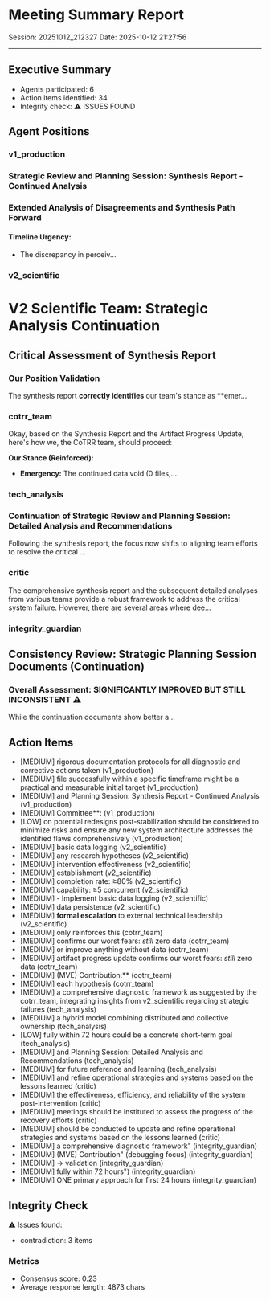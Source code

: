 # Meeting Summary Report
Session: 20251012_212327
Date: 2025-10-12 21:27:56

---


## Executive Summary

- Agents participated: 6
- Action items identified: 34
- Integrity check: ⚠️ ISSUES FOUND

## Agent Positions


### v1_production
### Strategic Review and Planning Session: Synthesis Report - Continued Analysis

### Extended Analysis of Disagreements and Synthesis Path Forward

#### Timeline Urgency:
- The discrepancy in perceiv...

### v2_scientific
# V2 Scientific Team: Strategic Analysis Continuation

## Critical Assessment of Synthesis Report

### Our Position Validation
The synthesis report **correctly identifies** our team's stance as **emer...

### cotrr_team
Okay, based on the Synthesis Report and the Artifact Progress Update, here's how we, the CoTRR team, should proceed:

**Our Stance (Reinforced):**

*   **Emergency:** The continued data void (0 files,...

### tech_analysis
### Continuation of Strategic Review and Planning Session: Detailed Analysis and Recommendations

Following the synthesis report, the focus now shifts to aligning team efforts to resolve the critical ...

### critic
The comprehensive synthesis report and the subsequent detailed analyses from various teams provide a robust framework to address the critical system failure. However, there are several areas where dee...

### integrity_guardian
## Consistency Review: Strategic Planning Session Documents (Continuation)

### Overall Assessment: **SIGNIFICANTLY IMPROVED BUT STILL INCONSISTENT** ⚠️

While the continuation documents show better a...

## Action Items

- [MEDIUM] rigorous documentation protocols for all diagnostic and corrective actions taken (v1_production)
- [MEDIUM] file successfully within a specific timeframe might be a practical and measurable initial target (v1_production)
- [MEDIUM] and Planning Session: Synthesis Report - Continued Analysis (v1_production)
- [MEDIUM] Committee**: (v1_production)
- [LOW] on potential redesigns post-stabilization should be considered to minimize risks and ensure any new system architecture addresses the identified flaws comprehensively (v1_production)
- [MEDIUM] basic data logging (v2_scientific)
- [MEDIUM] any research hypotheses (v2_scientific)
- [MEDIUM] intervention effectiveness (v2_scientific)
- [MEDIUM] establishment (v2_scientific)
- [MEDIUM] completion rate: ≥80% (v2_scientific)
- [MEDIUM] capability: ≥5 concurrent (v2_scientific)
- [MEDIUM] - Implement basic data logging (v2_scientific)
- [MEDIUM] data persistence (v2_scientific)
- [MEDIUM] **formal escalation** to external technical leadership (v2_scientific)
- [MEDIUM] only reinforces this (cotrr_team)
- [MEDIUM] confirms our worst fears: *still* zero data (cotrr_team)
- [MEDIUM] or improve anything without data (cotrr_team)
- [MEDIUM] artifact progress update confirms our worst fears: *still* zero data (cotrr_team)
- [MEDIUM] (MVE) Contribution:** (cotrr_team)
- [MEDIUM] each hypothesis (cotrr_team)
- [MEDIUM] a comprehensive diagnostic framework as suggested by the cotrr_team, integrating insights from v2_scientific regarding strategic failures (tech_analysis)
- [MEDIUM] a hybrid model combining distributed and collective ownership (tech_analysis)
- [LOW] fully within 72 hours could be a concrete short-term goal (tech_analysis)
- [MEDIUM] and Planning Session: Detailed Analysis and Recommendations (tech_analysis)
- [MEDIUM] for future reference and learning (tech_analysis)
- [MEDIUM] and refine operational strategies and systems based on the lessons learned (critic)
- [MEDIUM] the effectiveness, efficiency, and reliability of the system post-intervention (critic)
- [MEDIUM] meetings should be instituted to assess the progress of the recovery efforts (critic)
- [MEDIUM] should be conducted to update and refine operational strategies and systems based on the lessons learned (critic)
- [MEDIUM] a comprehensive diagnostic framework" (integrity_guardian)
- [MEDIUM] (MVE) Contribution" (debugging focus) (integrity_guardian)
- [MEDIUM] → validation (integrity_guardian)
- [MEDIUM] fully within 72 hours") (integrity_guardian)
- [MEDIUM] ONE primary approach for first 24 hours (integrity_guardian)

## Integrity Check


⚠️ Issues found:
- contradiction: 3 items

### Metrics
- Consensus score: 0.23
- Average response length: 4873 chars